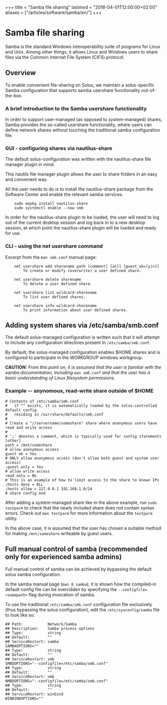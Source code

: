 +++
title = "Samba file sharing"
lastmod = "2018-04-01T12:00:00+02:00"
aliases = ["/articles/software/samba/en/"]
+++

# Samba file sharing

Samba is the standard Windows interoperability suite of programs for Linux and Unix. Among other things, it allows Linux and Windows users to share files via the Common Internet File System (CIFS) protocol.

## Overview

To enable convenient file-sharing on Solus, we maintain a solus-specific Samba configuration that supports samba usershare functionality out-of-the-box.

### A brief introduction to the Samba usershare functionality

In order to support user-managed (as opposed to system-managed) shares, Samba provides the so-called usershare functionality, where users can define network shares without touching the traditional samba configuration file.

### GUI - configuring shares via nautilus-share

The default solus-configuration was written with the nautilus-share file manager plugin in mind.

This nautils file manager plugin allows the user to share folders in an easy and convenient way.

All the user needs to do is to install the nautilus-share package from the Software Center and enable the relevant samba services.

``` 
    sudo eopkg install nautilus-share
    sudo systemctl enable --now smb
```

In order for the nautilus-share plugin to be loaded, the user will need to log out of the current desktop session and log back in to a new desktop session, at which point the nautilus-share plugin will be loaded and ready for use.

### CLI - using the net usershare command

Excerpt from the ```man smb.conf``` manual page:

```
    net usershare add sharename path [comment] [acl] [guest_ok=[y|n]]
        To create or modify (overwrite) a user defined share.

    net usershare delete sharename
        To delete a user defined share.

    net usershare list wildcard-sharename
        To list user defined shares.

    net usershare info wildcard-sharename
        To print information about user defined shares.
```

## Adding system shares via /etc/samba/smb.conf

The default solus-managed configuration is written such that it will attempt to include any configuration directives present in ```/etc/samba/smb.conf```.

By default, the solus-managed configuration enables $HOME shares and is configured to participate in the WORKGROUP windows workgroup.

**CAUTION:** *From this point on, it is assumed that the user is familiar with the samba documentation, including ```man smb.conf``` and that the user has a basic understanding of Linux filesystem permissions.*

### Example -- anynomous, read-write share outside of $HOME

```
# Contents of /etc/samba/smb.conf
#   if ^^ exists, it is automatically loaded by the solus-controlled default config
#   residing in /usr/share/defaults/smb.conf 
# 
# Create a "//servername/someshare" share where anonymous users have read and write access
#
# ';' denotes a comment, which is typically used for config statements
[other]
path = /mnt/someshare
# allow anonymous access
guest ok = Yes
# ONLY allow anonymous access (don't allow both guest and system user access)
;guest only = Yes
# allow write access
read only = No
# This is an example of how to limit access to the share to known IPs
;hosts deny = ALL
;hosts allow = 127.0.0.1 192.168.1.0/24
# share config end   
```

After adding a system-managed share like in the above example, run ```sudo testparm``` to check that the newly included share does not contain syntax errors. Check out ```man testparm``` for more information about the ```testparm``` utility.

In the above case, it is assumed that the user has chosen a suitable method for making ```/mnt/someshare``` writeable by guest users.

## Full manual control of samba (recommended only for experienced samba admins)

Full manual control of samba can be achieved by bypassing the default solus samba configuration.

In the samba manual page (```man 8 samba```), it is shown how the compiled-in default config file can be overridden by specifying the ```--configfile=<somepath>``` flag during invocation of samba.

To use the traditional ```/etc/samba/smb.conf``` configuration file exclusively (thus bypassing the solus configuration), edit the ```/etc/sysconfig/samba``` file to look like so:

```
## Path:           Network/Samba
## Description:    Samba process options
## Type:           string
## Default:        ""
## ServiceRestart: samba
SAMBAOPTIONS=""
## Type:           string
## Default:        ""
## ServiceRestart: smb
SMBDOPTIONS="--configfile=/etc/samba/smb.conf"
## Type:           string
## Default:        ""
## ServiceRestart: nmb
NMBDOPTIONS="--configfile=/etc/samba/smb.conf"
## Type:           string
## Default:        ""
## ServiceRestart: winbind
WINBINDOPTIONS=""
```
